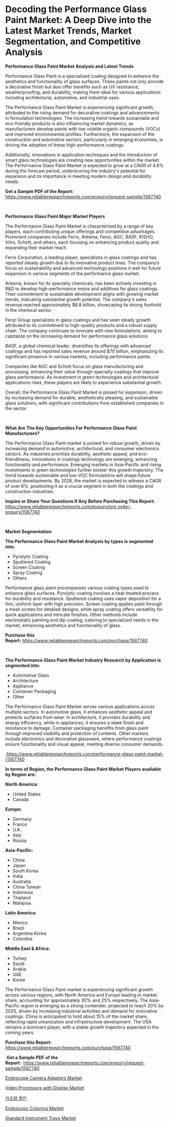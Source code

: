 <p><h1>Decoding the Performance Glass Paint Market: A Deep Dive into the Latest Market Trends, Market Segmentation, and Competitive Analysis</h1></p><p><strong>Performance Glass Paint Market Analysis and Latest Trends</strong></p>
<p><p>Performance Glass Paint is a specialized coating designed to enhance the aesthetics and functionality of glass surfaces. These paints not only provide a decorative finish but also offer benefits such as UV resistance, weatherproofing, and durability, making them ideal for various applications including architectural, automotive, and industrial uses. </p><p>The Performance Glass Paint Market is experiencing significant growth, attributed to the rising demand for decorative coatings and advancements in formulation technologies. The increasing trend towards sustainable and eco-friendly products is also influencing market dynamics, as manufacturers develop paints with low volatile organic compounds (VOCs) and improved environmental profiles. Furthermore, the expansion of the construction and automotive sectors, particularly in emerging economies, is driving the adoption of these high-performance coatings. </p><p>Additionally, innovations in application techniques and the introduction of smart glass technologies are creating new opportunities within the market. The Performance Glass Paint Market is expected to grow at a CAGR of 4.8% during the forecast period, underscoring the industry's potential for expansion and its importance in meeting modern design and durability needs.</p></p>
<p><strong>Get a Sample PDF of the Report:&nbsp;</strong> <a href="https://www.reliableresearchreports.com/enquiry/request-sample/1567740?utm_campaign=38&utm_medium=2&utm_source=Github&utm_content=ia&utm_term=23032025&utm_id=performance-glass-paint">https://www.reliableresearchreports.com/enquiry/request-sample/1567740</a></p>
<p>&nbsp;</p>
<p><strong>Performance Glass Paint Major Market Players</strong></p>
<p><p>The Performance Glass Paint Market is characterized by a range of key players, each contributing unique offerings and competitive advantages. Prominent companies include Ferro, Arkema, Fenzi, AGC, BASF, KISHO, Vitro, Schott, and others, each focusing on enhancing product quality and expanding their market reach.</p><p>Ferro Corporation, a leading player, specializes in glass coatings and has reported steady growth due to its innovative product lines. The company’s focus on sustainability and advanced technology positions it well for future expansion in various segments of the performance glass market.</p><p>Arkema, known for its specialty chemicals, has been actively investing in R&D to develop high-performance resins and additives for glass coatings. Their commitment to sustainable development aligns with growing market trends, indicating substantial growth potential. The company's sales revenue reached approximately $8.8 billion, showcasing its strong foothold in the chemical sector.</p><p>Fenzi Group specializes in glass coatings and has seen steady growth attributed to its commitment to high-quality products and a robust supply chain. The company continues to innovate with new formulations, aiming to capitalize on the increasing demand for performance glass solutions.</p><p>BASF, a global chemical leader, diversifies its offerings with advanced coatings and has reported sales revenue around $70 billion, emphasizing its significant presence in various markets, including performance paints.</p><p>Companies like AGC and Schott focus on glass manufacturing and processing, enhancing their value through specialty coatings that improve glass performance. As investment in green technologies and architectural applications rises, these players are likely to experience substantial growth.</p><p>Overall, the Performance Glass Paint Market is poised for expansion, driven by increasing demand for durable, aesthetically pleasing, and sustainable glass solutions, with significant contributions from established companies in the sector.</p></p>
<p>&nbsp;</p>
<p><strong>What Are The Key Opportunities For Performance Glass Paint Manufacturers?</strong></p>
<p><p>The Performance Glass Paint market is poised for robust growth, driven by increasing demand in automotive, architectural, and consumer electronics sectors. As industries prioritize durability, aesthetic appeal, and eco-friendliness, innovations in coatings technology are emerging, enhancing functionality and performance. Emerging markets in Asia-Pacific and rising investments in green technologies further bolster this growth trajectory. The trend towards sustainable and low-VOC formulations will shape future product developments. By 2028, the market is expected to witness a CAGR of over 6%, positioning it as a crucial segment in both the coatings and construction industries.</p></p>
<p><strong>Inquire or Share Your Questions If Any Before Purchasing This Report:</strong> <a href="https://www.reliableresearchreports.com/enquiry/pre-order-enquiry/1567740?utm_campaign=38&utm_medium=2&utm_source=Github&utm_content=ia&utm_term=23032025&utm_id=performance-glass-paint">https://www.reliableresearchreports.com/enquiry/pre-order-enquiry/1567740</a></p>
<p>&nbsp;</p>
<p><strong>Market Segmentation</strong></p>
<p><strong>The Performance Glass Paint Market Analysis by types is segmented into:</strong></p>
<p><ul><li>Pyrolytic Coating</li><li>Sputtered Coating</li><li>Screen Coating</li><li>Spray Coating</li><li>Others</li></ul></p>
<p><p>Performance glass paint encompasses various coating types used to enhance glass surfaces. Pyrolytic coating involves a heat-treated process for durability and resistance. Sputtered coating uses vapor deposition for a thin, uniform layer with high precision. Screen coating applies paint through a mesh screen for detailed designs, while spray coating offers versatility for quick applications and intricate finishes. Other methods include electrostatic painting and dip coating, catering to specialized needs in the market, enhancing aesthetics and functionality of glass.</p></p>
<p><strong>Purchase this Report:&nbsp;</strong><a href="https://www.reliableresearchreports.com/purchase/1567740?utm_campaign=38&utm_medium=2&utm_source=Github&utm_content=ia&utm_term=23032025&utm_id=performance-glass-paint">https://www.reliableresearchreports.com/purchase/1567740</a></p>
<p>&nbsp;</p>
<p><strong>The Performance Glass Paint Market Industry Research by Application is segmented into:</strong></p>
<p><ul><li>Automotive Glass</li><li>Architecture</li><li>Appliance</li><li>Container Packaging</li><li>Other</li></ul></p>
<p><p>The Performance Glass Paint Market serves various applications across multiple sectors. In automotive glass, it enhances aesthetic appeal and protects surfaces from wear. In architecture, it provides durability and energy efficiency, while in appliances, it ensures a sleek finish and resistance to damage. Container packaging benefits from glass paint through improved visibility and protection of contents. Other markets include electronics and decorative glassware, where performance coatings ensure functionality and visual appeal, meeting diverse consumer demands.</p></p>
<p><a href="https://www.reliableresearchreports.com/performance-glass-paint-market-r1567740?utm_campaign=38&utm_medium=2&utm_source=Github&utm_content=ia&utm_term=23032025&utm_id=performance-glass-paint">&nbsp;https://www.reliableresearchreports.com/performance-glass-paint-market-r1567740</a></p>
<p><strong>In terms of Region, the Performance Glass Paint Market Players available by Region are:</strong></p>
<p>
    <p> <strong> North America: </strong>
        <ul>
            <li>United States</li>
            <li>Canada</li>
        </ul>
        </p> 
    <p> <strong> Europe: </strong>
        <ul>
            <li>Germany</li>
            <li>France</li>
            <li>U.K.</li>
            <li>Italy</li>
            <li>Russia</li>
        </ul>
        </p> 
    <p> <strong> Asia-Pacific: </strong>
        <ul>
            <li>China</li>
            <li>Japan</li>
            <li>South Korea</li>
            <li>India</li>
            <li>Australia</li>
            <li>China Taiwan</li>
            <li>Indonesia</li>
            <li>Thailand</li>
            <li>Malaysia</li>
        </ul>
        </p> 
    <p> <strong> Latin America: </strong>
        <ul>
            <li>Mexico</li>
            <li>Brazil</li>
            <li>Argentina Korea</li>
            <li>Colombia</li>
        </ul>
        </p> 
    <p> <strong> Middle East & Africa: </strong>
        <ul>
            <li>Turkey</li>
            <li>Saudi</li>
            <li>Arabia</li>
            <li>UAE</li>
            <li>Korea</li>
        </ul>
    </p>
    </p>
<p><p>The Performance Glass Paint market is experiencing significant growth across various regions, with North America and Europe leading in market share, accounting for approximately 30% and 25% respectively. The Asia-Pacific region is emerging as a strong contender, projected to reach 20% by 2025, driven by increasing industrial activities and demand for innovative coatings. China is anticipated to hold about 15% of the market share, reflecting rapid urbanization and infrastructure development. The USA remains a dominant player, with a stable growth trajectory expected in the coming years.</p></p>
<p><strong>Purchase this Report: </strong><a href="https://www.reliableresearchreports.com/purchase/1567740?utm_campaign=38&utm_medium=2&utm_source=Github&utm_content=ia&utm_term=23032025&utm_id=performance-glass-paint">https://www.reliableresearchreports.com/purchase/1567740</a></p>
<p>&nbsp;<strong>Get a Sample PDF of the Report:&nbsp;&nbsp;</strong><a href="https://www.reliableresearchreports.com/enquiry/request-sample/1567740?utm_campaign=38&utm_medium=2&utm_source=Github&utm_content=ia&utm_term=23032025&utm_id=performance-glass-paint">https://www.reliableresearchreports.com/enquiry/request-sample/1567740</a></p>
<p><strong></strong></p>
<p><p><a href="https://github.com/akitamegge65/Market-Research-Report-List-1/blob/main/endoscope-camera-adapters-market.md?utm_campaign=38&utm_medium=2&utm_source=Github&utm_content=ia&utm_term=23032025&utm_id=performance-glass-paint">Endoscope Camera Adapters Market</a></p><p><a href="https://github.com/benasjuettk3/Market-Research-Report-List-1/blob/main/video-processors-with-display-market.md?utm_campaign=38&utm_medium=2&utm_source=Github&utm_content=ia&utm_term=23032025&utm_id=performance-glass-paint">Video Processors with Display Market</a></p><p><a href="https://github.com/laholand/Market-Research-Report-List-7/blob/main/895321048309.md?utm_campaign=38&utm_medium=2&utm_source=Github&utm_content=ia&utm_term=23032025&utm_id=performance-glass-paint">카오량 와인</a></p><p><a href="https://github.com/gummaarmel83/Market-Research-Report-List-1/blob/main/endoscopy-columns-market.md?utm_campaign=38&utm_medium=2&utm_source=Github&utm_content=ia&utm_term=23032025&utm_id=performance-glass-paint">Endoscopy Columns Market</a></p><p><a href="https://github.com/widlerumland/Market-Research-Report-List-1/blob/main/standard-instrument-trays-market.md?utm_campaign=38&utm_medium=2&utm_source=Github&utm_content=ia&utm_term=23032025&utm_id=performance-glass-paint">Standard Instrument Trays Market</a></p></p>